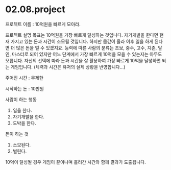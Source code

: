 # 02.08.project

프로젝트 이름 : 10억원을 빠르게 모아라.

프로젝트 설명
목표는 10억원을 가장 빠르게 달성하는 것입니다.
자기개발을 한다면 현재 가지고 있는 돈과 시간이 소모될 것입니다. 하지만 몸값이 올라 이후 일을 하게 된다면 더 많은 돈을 벌 수 있겠지요.
능력에 따른 사람의 분류는 초보, 중수, 고수, 지존, 달인, 마스터로 되어 있지만 어느 단계에서 가장 빠르게 10억을 모을 수 있는지는 아무도 모릅니다.
자신의 선택에 따라 돈과 시간을 잘 활용하여 가장 빠르게 10억을 달성하면 되는 게임입니다.
(체력과 시간은 유저의 실제 상황을 반영합니다...)

주어진 시간 : 무제한

시작하는 돈 : 10만원

사람이 하는 행동
1. 일을 한다.
2. 자기개발을 한다.
3. 도박을 한다.
   
돈이 하는 것
1. 소모된다.
2. 벌린다.

10억이 달성될 경우 게임이 끝이나며 흘러간 시간와 함께 결과가 도출됩니다.
